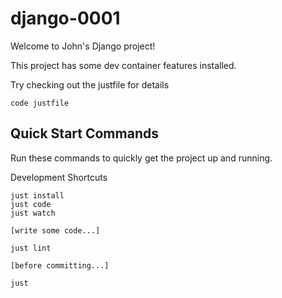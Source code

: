 # django-0001

Welcome to John's Django project!

This project has some dev container features installed.

Try checking out the justfile for details

`code justfile`

## Quick Start Commands

Run these commands to quickly get the project up and running.

Development Shortcuts
```
just install
just code
just watch

[write some code...]

just lint

[before committing...]

just
```